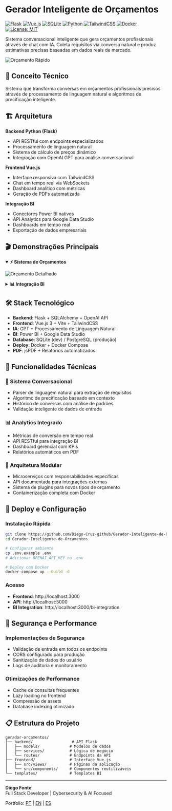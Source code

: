 # Gerador Inteligente de Orçamentos

[![Flask](https://img.shields.io/badge/Flask-2.x-green.svg)](https://flask.palletsprojects.com/)
[![Vue.js](https://img.shields.io/badge/Vue.js-3.x-brightgreen.svg)](https://vuejs.org/)
[![SQLite](https://img.shields.io/badge/SQLite-3.x-lightblue.svg)](https://sqlite.org/)
[![Python](https://img.shields.io/badge/Python-3.9+-blue.svg)](https://python.org/)
[![TailwindCSS](https://img.shields.io/badge/TailwindCSS-3.x-blue.svg)](https://tailwindcss.com/)
[![Docker](https://img.shields.io/badge/Docker-20.x-blue.svg)](https://docker.com/)
[![License: MIT](https://img.shields.io/badge/License-MIT-yellow.svg)](https://opensource.org/licenses/MIT)

Sistema conversacional inteligente que gera orçamentos profissionais através de chat com IA. Coleta requisitos via conversa natural e produz estimativas precisas baseadas em dados reais de mercado.

![Orçamento Rápido](Screenshots%20e%20vídeos/Orçamento-Rápido.gif)

## 🎯 Conceito Técnico

Sistema que transforma conversas em orçamentos profissionais precisos através de processamento de linguagem natural e algoritmos de precificação inteligente.

## 🏗️ Arquitetura

**Backend Python (Flask)**
- API RESTful com endpoints especializados
- Processamento de linguagem natural
- Sistema de cálculo de preços dinâmico
- Integração com OpenAI GPT para análise conversacional

**Frontend Vue.js**
- Interface responsiva com TailwindCSS
- Chat em tempo real via WebSockets
- Dashboard analítico com métricas
- Geração de PDFs automatizada

**Integração BI**
- Conectores Power BI nativos
- API Analytics para Google Data Studio
- Dashboards em tempo real
- Exportação de dados empresariais

## 🎬 Demonstrações Principais

<details open>
<summary><strong>⚡ Sistema de Orçamentos</strong></summary>

![Orçamento Detalhado](Screenshots%20e%20vídeos/OrçamentoDetalhado.gif)

</details>

<details>
<summary><strong>📊 Integração BI</strong></summary>

![Integração com Power BI](Screenshots%20e%20vídeos/integração-com-powerbi.gif)

</details>

## 🛠️ Stack Tecnológico

- **Backend**: Flask + SQLAlchemy + OpenAI API
- **Frontend**: Vue.js 3 + Vite + TailwindCSS  
- **IA**: GPT + Processamento de Linguagem Natural
- **BI**: Power BI + Google Data Studio
- **Database**: SQLite (dev) / PostgreSQL (produção)
- **Deploy**: Docker + Docker Compose
- **PDF**: jsPDF + Relatórios automatizados

## 🚀 Funcionalidades Técnicas

### 💬 Sistema Conversacional
- Parser de linguagem natural para extração de requisitos
- Algoritmo de precificação baseado em contexto
- Histórico de conversas com análise de padrões
- Validação inteligente de dados de entrada

### 📊 Analytics Integrado
- Métricas de conversão em tempo real
- API RESTful para integração BI
- Dashboard gerencial com KPIs
- Relatórios automáticos em PDF

### 🔧 Arquitetura Modular
- Microserviços com responsabilidades específicas
- API documentada para integrações externas
- Sistema de plugins para novos tipos de orçamento
- Containerização completa com Docker

## 🐳 Deploy e Configuração

### Instalação Rápida
```bash
git clone https://github.com/Diego-Cruz-github/Gerador-Inteligente-de-Orcamentos.git
cd Gerador-Inteligente-de-Orcamentos

# Configurar ambiente
cp .env.example .env
# Adicionar OPENAI_API_KEY no .env

# Deploy com Docker
docker-compose up --build -d
```

### Acesso
- **Frontend**: http://localhost:3000
- **API**: http://localhost:5000
- **BI Integration**: http://localhost:3000/bi-integration

## 🔐 Segurança e Performance

### Implementações de Segurança
- Validação de entrada em todos os endpoints
- CORS configurado para produção
- Sanitização de dados do usuário
- Logs de auditoria e monitoramento

### Otimizações de Performance
- Cache de consultas frequentes
- Lazy loading no frontend
- Compressão de assets
- Database indexing otimizado

## 📋 Estrutura do Projeto

```
gerador-orcamentos/
├── backend/                 # API Flask
│   ├── models/             # Modelos de dados
│   ├── services/           # Lógica de negócio
│   └── routes/             # Endpoints da API
├── frontend/               # Interface Vue.js
│   ├── src/views/          # Páginas da aplicação
│   └── src/components/     # Componentes reutilizáveis
└── templates/              # Templates BI
```

---

**Diego Fonte**  
Full Stack Developer | Cybersecurity & AI Focused

Portfolio: <a href="https://diegofontedev.com.br/" target="_blank" rel="noopener">PT</a> | <a href="https://diegofontedev.com.br/index-en.html" target="_blank" rel="noopener">EN</a> | <a href="https://diegofontedev.com.br/index-es.html" target="_blank" rel="noopener">ES</a>